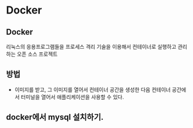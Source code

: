 # Docker
## Docker
리눅스의 응용프로그램들을 프로세스 격리 기술을 이용해서 컨테이너로 실행하고 관리하는 오픈 소스 프로젝트
## 방법
- 이미지를 받고, 그 이미지를 열어서 컨테이너 공간을 생성한 다음 컨테이너 공간에서 터미널을 열어서 애플리케이션을 사용할 수 있다.

## docker에서 mysql 설치하기.
